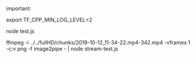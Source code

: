 important: 

export TF_CPP_MIN_LOG_LEVEL=2


node test.js


ffmpeg -i ../../fullHD/chunks/2019-10-12_11-34-22.mp4-342.mp4 -vframes 1 -c:v png -f image2pipe -  | node stream-test.js
